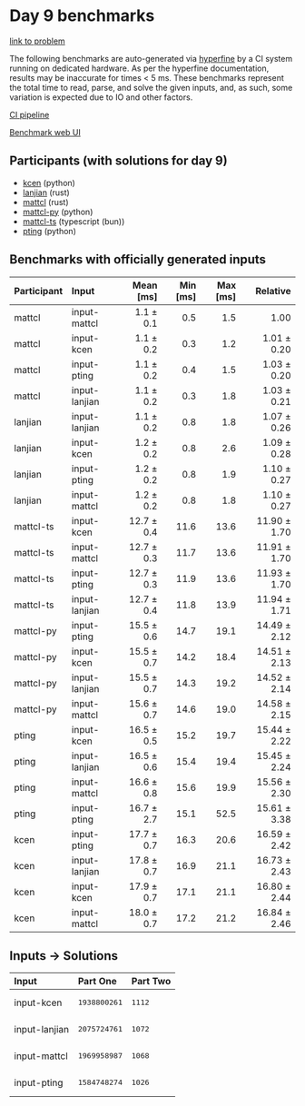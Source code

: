 # Day 9 benchmarks

[link to problem](https://adventofcode.com/2023/day/9)

The following benchmarks are auto-generated via
[hyperfine](https://github.com/sharkdp/hyperfine) by a CI system running on
dedicated hardware. As per the hyperfine documentation, results may be
inaccurate for times < 5 ms. These benchmarks represent the total time to read,
parse, and solve the given inputs, and, as such, some variation is expected due
to IO and other factors.

[CI pipeline](http://ci.papercode.net:8080/teams/main/pipelines/aoc2023)

[Benchmark web UI](https://aoc.ancalagon.black)


## Participants (with solutions for day 9)

- [kcen](https://github.com/kcen/aoc2023) (python)
- [lanjian](https://github.com/lanjian/aoc-2023) (rust)
- [mattcl](https://github.com/mattcl/aoc2023) (rust)
- [mattcl-py](https://github.com/mattcl/aoc2023-py) (python)
- [mattcl-ts](https://github.com/mattcl/aoc2023-js) (typescript (bun))
- [pting](https://github.com/pting/aoc2023) (python)


## Benchmarks with officially generated inputs

| Participant | Input | Mean [ms] | Min [ms] | Max [ms] | Relative |
|:---|:---|---:|---:|---:|---:|
| mattcl | input-mattcl | 1.1 ± 0.1 | 0.5 | 1.5 | 1.00 |
| mattcl | input-kcen | 1.1 ± 0.2 | 0.3 | 1.2 | 1.01 ± 0.20 |
| mattcl | input-pting | 1.1 ± 0.2 | 0.4 | 1.5 | 1.03 ± 0.20 |
| mattcl | input-lanjian | 1.1 ± 0.2 | 0.3 | 1.8 | 1.03 ± 0.21 |
| lanjian | input-lanjian | 1.1 ± 0.2 | 0.8 | 1.8 | 1.07 ± 0.26 |
| lanjian | input-kcen | 1.2 ± 0.2 | 0.8 | 2.6 | 1.09 ± 0.28 |
| lanjian | input-pting | 1.2 ± 0.2 | 0.8 | 1.9 | 1.10 ± 0.27 |
| lanjian | input-mattcl | 1.2 ± 0.2 | 0.8 | 1.8 | 1.10 ± 0.27 |
| mattcl-ts | input-kcen | 12.7 ± 0.4 | 11.6 | 13.6 | 11.90 ± 1.70 |
| mattcl-ts | input-mattcl | 12.7 ± 0.3 | 11.7 | 13.6 | 11.91 ± 1.70 |
| mattcl-ts | input-pting | 12.7 ± 0.3 | 11.9 | 13.6 | 11.93 ± 1.70 |
| mattcl-ts | input-lanjian | 12.7 ± 0.4 | 11.8 | 13.9 | 11.94 ± 1.71 |
| mattcl-py | input-pting | 15.5 ± 0.6 | 14.7 | 19.1 | 14.49 ± 2.12 |
| mattcl-py | input-kcen | 15.5 ± 0.7 | 14.2 | 18.4 | 14.51 ± 2.13 |
| mattcl-py | input-lanjian | 15.5 ± 0.7 | 14.3 | 19.2 | 14.52 ± 2.14 |
| mattcl-py | input-mattcl | 15.6 ± 0.7 | 14.6 | 19.0 | 14.58 ± 2.15 |
| pting | input-kcen | 16.5 ± 0.5 | 15.2 | 19.7 | 15.44 ± 2.22 |
| pting | input-lanjian | 16.5 ± 0.6 | 15.4 | 19.4 | 15.45 ± 2.24 |
| pting | input-mattcl | 16.6 ± 0.8 | 15.6 | 19.9 | 15.56 ± 2.30 |
| pting | input-pting | 16.7 ± 2.7 | 15.1 | 52.5 | 15.61 ± 3.38 |
| kcen | input-pting | 17.7 ± 0.7 | 16.3 | 20.6 | 16.59 ± 2.42 |
| kcen | input-lanjian | 17.8 ± 0.7 | 16.9 | 21.1 | 16.73 ± 2.43 |
| kcen | input-kcen | 17.9 ± 0.7 | 17.1 | 21.1 | 16.80 ± 2.44 |
| kcen | input-mattcl | 18.0 ± 0.7 | 17.2 | 21.2 | 16.84 ± 2.46 |


## Inputs -> Solutions

| Input | Part One | Part Two |
|:---|:---|:---|
|input-kcen|<pre>1938800261</pre>|<pre>1112</pre>|
|input-lanjian|<pre>2075724761</pre>|<pre>1072</pre>|
|input-mattcl|<pre>1969958987</pre>|<pre>1068</pre>|
|input-pting|<pre>1584748274</pre>|<pre>1026</pre>|